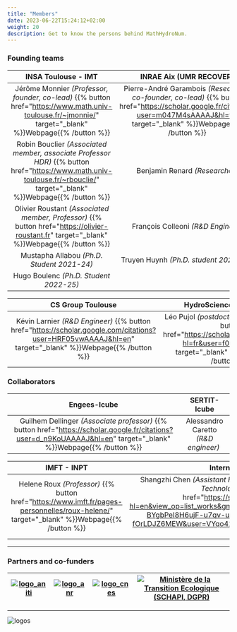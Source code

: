 ```yaml
---
title: "Members"
date: 2023-06-22T15:24:12+02:00
weight: 20
description: Get to know the persons behind MathHydroNum.
---
```


### Founding teams
| INSA Toulouse - IMT                | INRAE Aix (UMR RECOVER)                | 
| :--------------------------------: | :------------------------------------: |
| Jérôme Monnier *(Professor, founder, co-lead)* {{% button href="https://www.math.univ-toulouse.fr/~jmonnie/" target="_blank" %}}Webpage{{% /button %}} | Pierre-André Garambois *(Researcher, co-founder, co-lead)* {{% button href="https://scholar.google.fr/citations?user=m047M4sAAAAJ&hl=fr" target="_blank" %}}Webpage{{% /button %}}  |
| Robin Bouclier *(Associated member, associate Professor HDR)* {{% button href="https://www.math.univ-toulouse.fr/~rbouclie/" target="_blank" %}}Webpage{{% /button %}} | Benjamin Renard *(Researcher)*         |
| Olivier Roustant *(Associated member, Professor)* {{% button href="https://olivier-roustant.fr" target="_blank" %}}Webpage{{% /button %}} | François Colleoni *(R&D Engineer)* |
| Mustapha Allabou *(Ph.D. Student 2021-24)* | Truyen Huynh *(Ph.D. student 2022-25)* |
| Hugo Boulenc *(Ph.D. Student 2022-25)* | |

| CS Group Toulouse | HydroSciences Montpellier |  
| :-----------------------: | :-------------------------: |
| Kévin Larnier *(R&D Engineer)* {{% button href="https://scholar.google.com/citations?user=HRF05vwAAAAJ&hl=en" target="_blank" %}}Webpage{{% /button %}} | Léo Pujol *(postdoctoral researcher)* {{% button href="https://scholar.google.fr/citations?hl=fr&user=f0cKHqYAAAAJ" target="_blank" %}}Webpage{{% /button %}} | 

### Collaborators
| Engees-Icube | SERTIT-Icube |
| :---------------: | :---------------: |
| Guilhem Dellinger *(Associate professor)* {{% button href="https://scholar.google.fr/citations?user=d_n9KoUAAAAJ&hl=en" target="_blank" %}}Webpage{{% /button %}}| Alessandro Caretto *(R&D engineer)* |

| IMFT - INPT | International collaborators |
| :---------: | :-------------------------: |
|  Helene Roux *(Professor)* {{% button href="https://www.imft.fr/pages-personnelles/roux-helene/" target="_blank" %}}Webpage{{% /button %}} |Shangzhi Chen *(Assistant Professor, Anhui University of Science and Technology in China)* {{% button href="https://scholar.google.com/citations?hl=en&view_op=list_works&gmla=AMpAcmR27_MXKrZeHg6uNStguO0JZt-BYgbPeI8H6ujF-u7qv-uNhUnPcwPTGx0n3fgLXJWB6Gbbt40p-fOrLDJZ6MEW&user=VYqo41QAAAAJ" target="_blank" %}}Webpage{{% /button %}} |

<!-- ### International collaborators
- Prof. LAI Xijun, Nanjing NIGLAS, Chinese Acad. Sc. {{% button href="http://english.niglas.cas.cn" target="_blank" %}}Webpage{{% /button %}}
- Shangzhi Chen *(Assistant Professor, Anhui University of Science and Technology in China)* {{% button href="https://scholar.google.com/citations?hl=en&view_op=list_works&gmla=AMpAcmR27_MXKrZeHg6uNStguO0JZt-BYgbPeI8H6ujF-u7qv-uNhUnPcwPTGx0n3fgLXJWB6Gbbt40p-fOrLDJZ6MEW&user=VYqo41QAAAAJ" target="_blank" %}}Webpage{{% /button %}} -->
---

### Partners and co-funders 

| [![logo_aniti](/images/logo_aniti.png?width=10pc)](https://aniti.univ-toulouse.fr/en/) | [![logo_anr](/images/logo_anr.png?width=10pc)](https://anr.fr/en/) | [![logo_cnes](/images/logo_cnes.png?width=10pc)](https://cnes.fr/en/) | [![Ministère de la Transition Ecologique (SCHAPI, DGPR)](/images/logo_ministry.png?width=15pc)](https://www.data.gouv.fr/en/organizations/service-central-dhydrometeorologie-et-dappui-a-la-prevision-des-inondations/) |
| :-: | :-: | :-: | :-: |

---

![logos](/images/logo_list.png?width=40pc)
